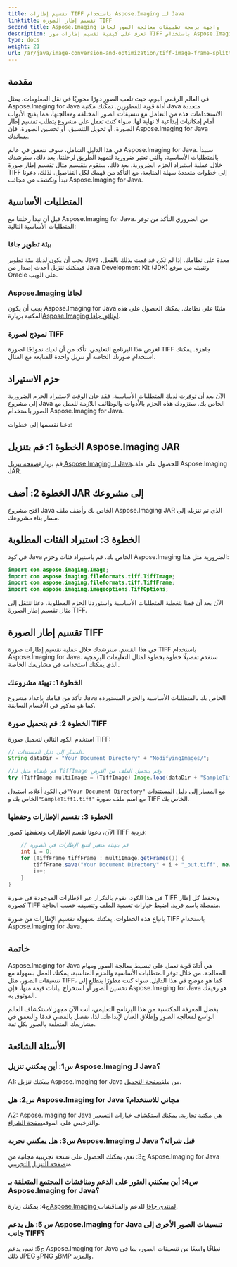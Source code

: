```yaml
---
title: تقسيم إطارات TIFF باستخدام Aspose.Imaging لـ Java
linktitle: تقسيم إطار الصورة TIFF
second_title: Aspose.Imaging واجهة برمجة تطبيقات معالجة الصور لجافا
description: تعرف على كيفية تقسيم إطارات صور TIFF باستخدام Aspose.Imaging لـ Java. دليل خطوة بخطوة يتضمن المتطلبات الأساسية ومثال التعليمات البرمجية والأسئلة الشائعة للمطورين.
type: docs
weight: 21
url: /ar/java/image-conversion-and-optimization/tiff-image-frame-splitting/
---
```

## مقدمة

في العالم الرقمي اليوم، حيث تلعب الصور دورًا محوريًا في نقل المعلومات، يمثل Aspose.Imaging for Java أداة قوية للمطورين. تمكّنك مكتبة Java متعددة الاستخدامات هذه من التعامل مع تنسيقات الصور المختلفة ومعالجتها، مما يفتح الأبواب أمام إمكانيات إبداعية لا نهاية لها. سواء كنت تعمل على مشروع يتطلب تقسيم إطار الصورة، أو تحويل التنسيق، أو تحسين الصورة، فإن Aspose.Imaging for Java يساندك.

في هذا الدليل الشامل، سوف نتعمق في عالم Aspose.Imaging for Java. سنبدأ بالمتطلبات الأساسية، والتي تعتبر ضرورية لتمهيد الطريق لرحلتنا. بعد ذلك، سنرشدك خلال عملية استيراد الحزم الضرورية. بعد ذلك، سنقوم بتقسيم مثال تقسيم إطار صورة TIFF إلى خطوات متعددة سهلة المتابعة، مع التأكد من فهمك لكل التفاصيل. لذلك، دعونا نبدأ ونكشف عن عجائب Aspose.Imaging for Java.

## المتطلبات الأساسية

قبل أن نبدأ رحلتنا مع Aspose.Imaging for Java، من الضروري التأكد من توفر المتطلبات الأساسية التالية:

### بيئة تطوير جافا
يجب أن يكون لديك بيئة تطوير Java معدة على نظامك. إذا لم تكن قد قمت بذلك بالفعل، فيمكنك تنزيل أحدث إصدار من Java Development Kit (JDK) وتثبيته من موقع Oracle على الويب.

### Aspose.Imaging لجافا
 يجب أن يكون Aspose.Imaging for Java مثبتًا على نظامك. يمكنك الحصول على هذه المكتبة بزيارة[Aspose.Imaging لوثائق جافا](https://reference.aspose.com/imaging/java/).

### نموذج لصورة TIFF
لغرض هذا البرنامج التعليمي، تأكد من أن لديك نموذجًا لصورة TIFF جاهزة. يمكنك استخدام صورتك الخاصة أو تنزيل واحدة للمتابعة مع المثال.

## حزم الاستيراد

الآن بعد أن توفرت لديك المتطلبات الأساسية، فقد حان الوقت لاستيراد الحزم الضرورية إلى مشروع Java الخاص بك. ستزودك هذه الحزم بالأدوات والوظائف اللازمة للعمل مع الصور باستخدام Aspose.Imaging for Java.

دعنا نقسمها إلى خطوات:

## الخطوة 1: قم بتنزيل Aspose.Imaging JAR

 قم بزيارة[صفحة تنزيل Aspose.Imaging لـ Java](https://releases.aspose.com/imaging/java/)للحصول على ملف Aspose.Imaging JAR.

## الخطوة 2: أضف JAR إلى مشروعك

افتح مشروع Java الخاص بك وأضف ملف Aspose.Imaging JAR الذي تم تنزيله إلى مسار بناء مشروعك.

## الخطوة 3: استيراد الفئات المطلوبة

في كود Java الخاص بك، قم باستيراد فئات وحزم Aspose.Imaging الضرورية مثل هذا:

```java
import com.aspose.imaging.Image;
import com.aspose.imaging.fileformats.tiff.TiffImage;
import com.aspose.imaging.fileformats.tiff.TiffFrame;
import com.aspose.imaging.imageoptions.TiffOptions;
```

الآن بعد أن قمنا بتغطية المتطلبات الأساسية واستوردنا الحزم المطلوبة، دعنا ننتقل إلى مثال تقسيم إطار الصورة TIFF.

## تقسيم إطار الصورة TIFF

في هذا القسم، سنرشدك خلال عملية تقسيم إطارات صورة TIFF باستخدام Aspose.Imaging for Java. سنقدم تفصيلًا خطوة بخطوة لمثال التعليمات البرمجية الذي يمكنك استخدامه في مشاريعك الخاصة.

### الخطوة 1: تهيئة مشروعك
تأكد من قيامك بإعداد مشروع Java الخاص بك بالمتطلبات الأساسية والحزم المستوردة كما هو مذكور في الأقسام السابقة.

### الخطوة 2: قم بتحميل صورة TIFF
استخدم الكود التالي لتحميل صورة TIFF:

```java
// المسار إلى دليل المستندات.
String dataDir = "Your Document Directory" + "ModifyingImages/";

//قم بإنشاء مثيل لـ TiffImage وقم بتحميل الملف من القرص
try (TiffImage multiImage = (TiffImage) Image.load(dataDir + "SampleTiff1.tiff")) {
```

 في الكود أعلاه، استبدل`"Your Document Directory"` مع المسار إلى دليل المستندات الخاص بك و`"SampleTiff1.tiff"` مع اسم ملف صورة TIFF الخاص بك.

### الخطوة 3: تقسيم الإطارات وحفظها
الآن، دعونا نقسم الإطارات ونحفظها كصور TIFF فردية:

```java
    // قم بتهيئة متغير لتتبع الإطارات في الصورة
    int i = 0;
    for (TiffFrame tiffFrame : multiImage.getFrames()) {
        tiffFrame.save("Your Document Directory" + i + "_out.tiff", new TiffOptions(TiffExpectedFormat.TiffJpegRgb));
        i++;
    }
}
```

في هذا الكود، نقوم بالتكرار عبر الإطارات الموجودة في صورة TIFF ونحفظ كل إطار كصورة TIFF منفصلة باسم فريد. اضبط خيارات تسمية الملف وتنسيقه حسب الحاجة.

باتباع هذه الخطوات، يمكنك بسهولة تقسيم الإطارات من صورة TIFF باستخدام Aspose.Imaging for Java.

## خاتمة

Aspose.Imaging for Java هي أداة قوية تعمل على تبسيط معالجة الصور ومهام المعالجة. من خلال توفر المتطلبات الأساسية والحزم المناسبة، يمكنك العمل بسهولة مع تنسيقات الصور، مثل TIFF، كما هو موضح في هذا الدليل. سواء كنت مطورًا يتطلع إلى تحسين الصور أو استخراج بيانات قيمة منها، فإن Aspose.Imaging for Java هو رفيقك الموثوق به.

بفضل المعرفة المكتسبة من هذا البرنامج التعليمي، أنت الآن مجهز لاستكشاف العالم الواسع لمعالجة الصور وإطلاق العنان لإبداعك. لذا، تفضل بالمضي قدمًا والتعمق في مشاريعك المتعلقة بالصور بكل ثقة.

## الأسئلة الشائعة

### س1: أين يمكنني تنزيل Aspose.Imaging لـ Java؟

 A1: يمكنك تنزيل Aspose.Imaging for Java من ملف[صفحة التحميل](https://releases.aspose.com/imaging/java/).

### س2: هل Aspose.Imaging for Java مجاني للاستخدام؟

 A2: Aspose.Imaging for Java هي مكتبة تجارية. يمكنك استكشاف خيارات التسعير والترخيص على الموقع[صفحة الشراء](https://purchase.aspose.com/buy).

### س3: هل يمكنني تجربة Aspose.Imaging لـ Java قبل شرائه؟

 ج3: نعم، يمكنك الحصول على نسخة تجريبية مجانية من Aspose.Imaging for Java من[صفحة التنزيل التجريبي](https://releases.aspose.com/).

### س4: أين يمكنني العثور على الدعم ومناقشات المجتمع المتعلقة بـ Aspose.Imaging for Java؟

 ج4: يمكنك زيارة[Aspose.Imaging لمنتدى جافا](https://forum.aspose.com/) للدعم والمناقشات.

### س 5: هل يدعم Aspose.Imaging for Java تنسيقات الصور الأخرى إلى جانب TIFF؟

ج5: نعم، يدعم Aspose.Imaging for Java نطاقًا واسعًا من تنسيقات الصور، بما في ذلك JPEG وPNG وBMP والمزيد.